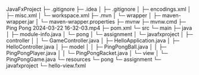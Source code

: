 JavaFxProject
├─ .gitignore
├─ .idea
│  ├─ .gitignore
│  ├─ encodings.xml
│  ├─ misc.xml
│  └─ workspace.xml
├─ .mvn
│  └─ wrapper
│     ├─ maven-wrapper.jar
│     └─ maven-wrapper.properties
├─ mvnw
├─ mvnw.cmd
├─ Ping Pong 2024-03-22 16-32-03.mp4
├─ pom.xml
└─ src
   └─ main
      ├─ java
      │  ├─ module-info.java
      │  └─ pong
      │     └─ assignment
      │        └─ javafxproject
      │           ├─ controller
      │           │  └─ GameController.java
      │           ├─ HelloApplication.java
      │           ├─ HelloController.java
      │           ├─ model
      │           │  ├─ PingPongBall.java
      │           │  ├─ PingPongPlayer.java
      │           │  └─ PingPongRacket.java
      │           └─ view
      │              └─ PingPongGame.java
      └─ resources
         └─ pong
            └─ assignment
               └─ javafxproject
                  └─ hello-view.fxml
